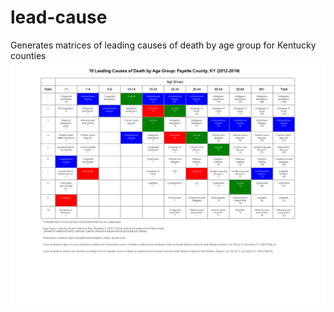 # lead-cause
Generates matrices of leading causes of death by age group for Kentucky counties
![](images/lead-cause-fayette-2012-2014.PNG)
